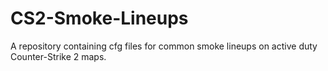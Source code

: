 # CS2-Smoke-Lineups
A repository containing cfg files for common smoke lineups on active duty Counter-Strike 2 maps.
